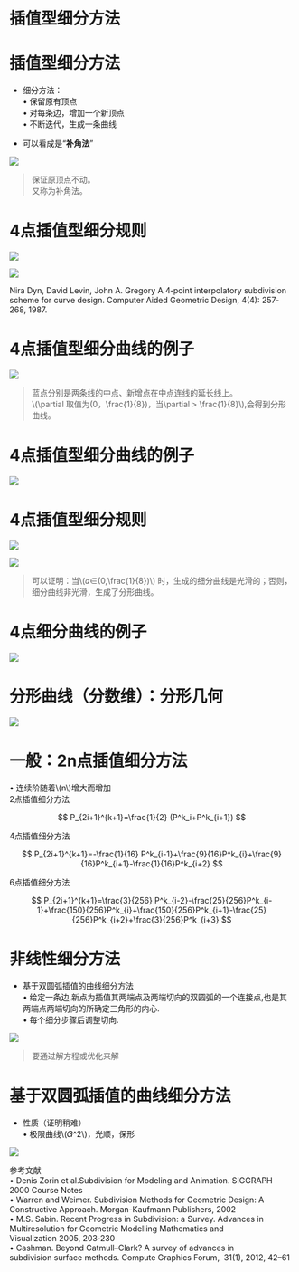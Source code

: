 # 插值型细分方法    


# 插值型细分方法     
 - 细分方法：   
• 保留原有顶点   
• 对每条边，增加一个新顶点     
• 不断迭代，生成一条曲线     

* 可以看成是“**补角法**”        

![](../assets/细曲18.png)  

> 保证原顶点不动。    
又称为补角法。   

# 4点插值型细分规则     

![](../assets/细曲19.png)     


![](../assets/曲线222.png)

Nira Dyn, David Levin, John A. Gregory A 4‐point interpolatory subdivision     
scheme for curve design. Computer Aided Geometric Design, 4(4): 257‐268, 1987.   


# 4点插值型细分曲线的例子    

![](../assets/细曲20.png)     

> 蓝点分别是两条线的中点、新增点在中点连线的延长线上。     
\\(\partial 取值为(0，\frac{1}{8})，当\partial > \frac{1}{8}\\),会得到分形曲线。

# 4点插值型细分曲线的例子   

![](../assets/细曲21.png)     


# 4点插值型细分规则    

![](../assets/细曲22.png)     

![](../assets/曲线222.png)

> 可以证明：当\\(𝛼∈(0,\frac{1}{8})\\) 时，生成的细分曲线是光滑的；否则，细分曲线非光滑，生成了分形曲线。    

# 4点细分曲线的例子   

![](../assets/细曲23.png)     

# 分形曲线（分数维）：分形几何     

![](../assets/细曲24.png)     


# 一般：2n点插值细分方法    

• 连续阶随着\\(n\\)增大而增加     
2点插值细分方法    

$$
P_{2i+1}^{k+1}=\frac{1}{2} (P^k_i+P^k_{i+1})
$$

4点插值细分方法    

$$
P_{2i+1}^{k+1}=-\frac{1}{16} P^k_{i-1}+\frac{9}{16}P^k_{i}+\frac{9}{16}P^k_{i+1}-\frac{1}{16}P^k_{i+2}
$$

6点插值细分方法    

$$
P_{2i+1}^{k+1}=\frac{3}{256} P^k_{i-2}-\frac{25}{256}P^k_{i-1}+\frac{150}{256}P^k_{i}+\frac{150}{256}P^k_{i+1}-\frac{25}{256}P^k_{i+2}+\frac{3}{256}P^k_{i+3}
$$

# 非线性细分方法    

* 基于双圆弧插值的曲线细分方法     
• 给定一条边,新点为插值其两端点及两端切向的双圆弧的一个连接点,也是其两端点两端切向的所确定三角形的内心.     
• 每个细分步骤后调整切向.     

![](../assets/细曲25.png)     

> 要通过解方程或优化来解

# 基于双圆弧插值的曲线细分方法    

* 性质（证明稍难）    
• 极限曲线\\(𝐺^2\\)，光顺，保形      

![](../assets/细曲26.png)     

参考文献    
• Denis Zorin et al.Subdivision for Modeling and Animation. SIGGRAPH 2000 Course Notes    
• Warren and Weimer. Subdivision Methods for Geometric Design: A Constructive Approach. Morgan-Kaufmann Publishers, 2002     
• M.S. Sabin. Recent Progress in Subdivision: a Survey. Advances in Multiresolution for Geometric Modelling Mathematics and Visualization 2005, 203‐230      
• Cashman. Beyond Catmull–Clark? A survey of advances in subdivision surface methods. Compute Graphics Forum,  31(1), 2012, 42–61     
 

 